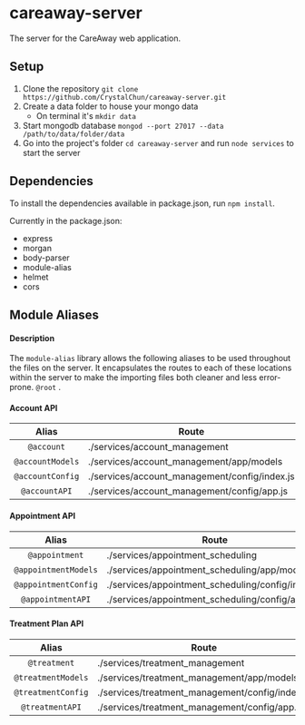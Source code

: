 # careaway-server
The server for the CareAway web application.

## Setup 
1. Clone the repository `git clone https://github.com/CrystalChun/careaway-server.git`
2. Create a data folder to house your mongo data
   * On terminal it's `mkdir data`
3. Start mongodb database `mongod --port 27017 --data /path/to/data/folder/data`
4. Go into the project's folder `cd careaway-server` and run `node services` to start the server
## Dependencies
To install the dependencies available in package.json, run `npm install`. 

Currently in the package.json:
* express
* morgan
* body-parser
* module-alias
* helmet
* cors
## Module Aliases
#### Description
The `module-alias` library allows the following aliases to be used throughout the files on the server. It encapsulates the routes to each of these locations within the server to make the importing files both cleaner and less error-prone.
`@root` .

#### Account API
| Alias           | Route                                             | 
| :-------------: |---------------------------------------------------| 
| `@account`      | ./services/account_management                     | 
| `@accountModels`| ./services/account_management/app/models          |
| `@accountConfig`| ./services/account_management/config/index.js     |
| `@accountAPI`   | ./services/account_management/config/app.js       |

#### Appointment API
| Alias                | Route                                                 | 
| :-------------------:|-------------------------------------------------------| 
| `@appointment`       | ./services/appointment_scheduling                     |
| `@appointmentModels` | ./services/appointment_scheduling/app/models          |
| `@appointmentConfig` | ./services/appointment_scheduling/config/index.js     |
| `@appointmentAPI`    | ./services/appointment_scheduling/config/app.js       |



#### Treatment Plan API
| Alias             | Route                                            | 
| :---------------: |--------------------------------------------------| 
| `@treatment`      | ./services/treatment_management                  |
| `@treatmentModels`| ./services/treatment_management/app/models       |
| `@treatmentConfig`| ./services/treatment_management/config/index.js  |
| `@treatmentAPI`   | ./services/treatment_management/config/app.js    |






